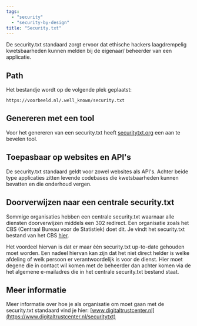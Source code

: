 ```yaml
---
tags:
  - "security"
  - "security-by-design"
title: "Security.txt"
---
```


De security.txt standaard zorgt ervoor dat ethische hackers laagdrempelig kwetsbaarheden kunnen melden bij de eigenaar/ beheerder van een applicatie.

## Path

Het bestandje wordt op de volgende plek geplaatst:

`https://voorbeeld.nl/.well_known/security.txt`

## Genereren met een tool

Voor het genereren van een security.txt heeft [securitytxt.org](https://securitytxt.org/) een aan te bevelen tool.

## Toepasbaar op websites en API's

De security.txt standaard geldt voor zowel websites als API's. Achter beide type applicaties zitten levende codebases die kwetsbaarheden kunnen bevatten en die onderhoud vergen.

## Doorverwijzen naar een centrale security.txt

Sommige organisaties hebben een centrale security.txt waarnaar alle diensten doorverwijzen middels een 302 redirect. Een organisatie zoals het CBS (Centraal Bureau voor de Statistiek) doet dit. Je vindt het security.txt bestand van het CBS [hier](https://www.cbs.nl/.well-known/security.txt).

Het voordeel hiervan is dat er maar één security.txt up-to-date gehouden moet worden. Een nadeel hiervan kan zijn dat het niet direct helder is welke afdeling of welk persoon er verantwoordelijk is voor de dienst. Hier moet degene die in contact wil komen met de beheerder dan achter komen via de het algemene e-mailadres die in het centrale security.txt bestand staat.

## Meer informatie

Meer informatie over hoe je als organisatie om moet gaan met de security.txt standaard vind je hier:
[www.digitaltrustcenter.nl](https://www.digitaltrustcenter.nl/securitytxt)
